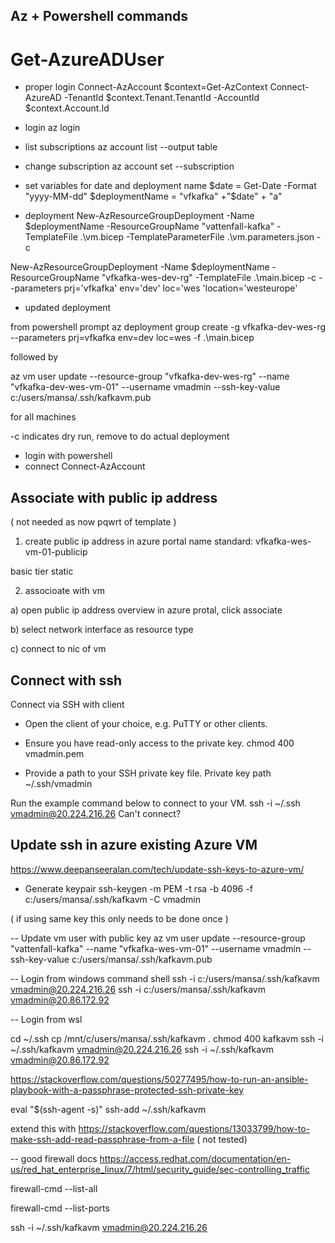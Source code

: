 ## Az + Powershell commands


# Get-AzureADUser

- proper login
Connect-AzAccount
$context=Get-AzContext
Connect-AzureAD -TenantId $context.Tenant.TenantId -AccountId $context.Account.Id

- login
az login

- list subscriptions
az account list  --output table

- change subscription
az account set --subscription <name or id>

- set variables for date and deployment name
$date = Get-Date -Format "yyyy-MM-dd"
$deploymentName = "vfkafka" +"$date" + "a"

- deployment 
New-AzResourceGroupDeployment -Name $deploymentName -ResourceGroupName "vattenfall-kafka" -TemplateFile .\vm.bicep -TemplateParameterFile .\vm.parameters.json -c




New-AzResourceGroupDeployment -Name $deploymentName -ResourceGroupName "vfkafka-wes-dev-rg" -TemplateFile .\main.bicep -c --parameters prj='vfkafka' env='dev' loc='wes 'location='westeurope'

- updated deployment

from powershell prompt
az deployment group create -g vfkafka-dev-wes-rg --parameters prj=vfkafka env=dev loc=wes -f .\main.bicep

followed by

az vm user update --resource-group  "vfkafka-dev-wes-rg" --name "vfkafka-dev-wes-vm-01" --username vmadmin --ssh-key-value c:/users/mansa/.ssh/kafkavm.pub

for all machines



-c indicates dry run, remove to do actual deployment

- login with powershell
- connect 
Connect-AzAccount


## Associate with public ip address

( not needed as now pqwrt of template ) 

1. create public ip address in azure portal 
name standard: vfkafka-wes-vm-01-publicip

basic tier 
static 


2. associoate with vm

a) open public ip address overview in azure protal, click associate

b) select network interface as resource type

c) connect to nic of vm



## Connect with ssh

Connect via SSH with client

- Open the client of your choice, e.g. PuTTY or other clients.

- Ensure you have read-only access to the private key.
chmod 400 vmadmin.pem

- Provide a path to your SSH private key file.
Private key path
~/.ssh/vmadmin

Run the example command below to connect to your VM.
ssh -i ~/.ssh vmadmin@20.224.216.26
Can't connect?


## Update ssh in azure existing Azure VM 
https://www.deepanseeralan.com/tech/update-ssh-keys-to-azure-vm/

- Generate keypair
ssh-keygen -m PEM -t rsa -b 4096 -f c:/users/mansa/.ssh/kafkavm -C vmadmin

( if using same key this only needs to be done once )

-- Update vm user with public key
az vm user update --resource-group  "vattenfall-kafka" --name "vfkafka-wes-vm-01" --username vmadmin --ssh-key-value c:/users/mansa/.ssh/kafkavm.pub

-- Login from windows command shell
ssh -i c:/users/mansa/.ssh/kafkavm  vmadmin@20.224.216.26 
ssh -i c:/users/mansa/.ssh/kafkavm  vmadmin@20.86.172.92

-- Login from wsl

cd ~/.ssh
cp /mnt/c/users/mansa/.ssh/kafkavm .
chmod 400 kafkavm
ssh -i ~/.ssh/kafkavm  vmadmin@20.224.216.26 
ssh -i ~/.ssh/kafkavm  vmadmin@20.86.172.92 

https://stackoverflow.com/questions/50277495/how-to-run-an-ansible-playbook-with-a-passphrase-protected-ssh-private-key

eval "$(ssh-agent -s)"
ssh-add ~/.ssh/kafkavm

extend this with
https://stackoverflow.com/questions/13033799/how-to-make-ssh-add-read-passphrase-from-a-file
( not tested)


-- good firewall docs
https://access.redhat.com/documentation/en-us/red_hat_enterprise_linux/7/html/security_guide/sec-controlling_traffic

firewall-cmd --list-all

firewall-cmd --list-ports

ssh -i ~/.ssh/kafkavm  vmadmin@20.224.216.26 




